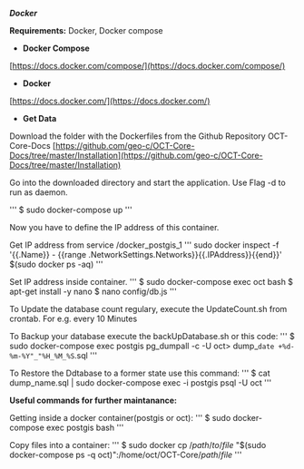 ***Docker***

**Requirements:**  Docker, Docker compose

* **Docker Compose**

[https://docs.docker.com/compose/](https://docs.docker.com/compose/)

* **Docker**

[https://docs.docker.com/](https://docs.docker.com/)


* **Get Data**

 Download the folder with the Dockerfiles from the Github Repository OCT-Core-Docs
[https://github.com/geo-c/OCT-Core-Docs/tree/master/Installation](https://github.com/geo-c/OCT-Core-Docs/tree/master/Installation)

Go into the downloaded directory and start the application.
Use Flag -d to run as daemon.

'''
$ sudo docker-compose up
'''

Now you have to define the IP address of this container.

Get IP address from service /docker_postgis_1
'''
sudo docker inspect -f '{{.Name}} - {{range .NetworkSettings.Networks}}{{.IPAddress}}{{end}}' $(sudo docker ps -aq)
'''

Set IP address inside container.
'''
$ sudo docker-compose exec oct bash
$ apt-get install -y nano
$ nano config/db.js
'''

To Update the database count regulary, execute the UpdateCount.sh from crontab. For e.g. every 10 Minutes

To Backup your database execute the backUpDatabase.sh or this code:
'''
$ sudo docker-compose exec postgis pg_dumpall -c -U oct> dump_`date +%d-%m-%Y"_"%H_%M_%S`.sql
'''

To Restore the Ddtabase to a former state use this command:
'''
$ cat dump_name.sql | sudo docker-compose exec -i postgis psql -U oct
'''

**Useful commands for further maintanance:**

Getting inside a docker container(postgis or oct):
'''
$ sudo docker-compose exec postgis bash
'''

Copy files into a container:
'''
$ sudo docker cp /*path*/*to*/*file* "$(sudo docker-compose ps -q oct)":/home/oct/OCT-Core/*path*/*file*
'''


